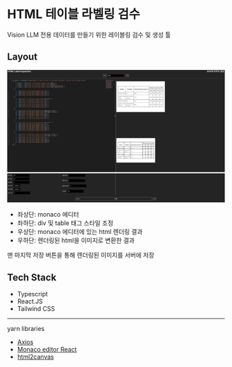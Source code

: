 # HTML 테이블 라벨링 검수

Vision LLM 전용 데이터를 만들기 위한 레이블링 검수 및 생성 툴

## Layout

![상단부](img/top_side.png)
![하단부](img/bottom_side.png)

- 좌상단: monaco 에디터
- 좌하단: div 및 table 태그 스타일 조정
- 우상단: monaco 에디터에 있는 html 렌더링 결과
- 우하단: 렌더링된 html을 이미지로 변환한 결과

맨 마지막 저장 버튼을 통해 렌더링된 이미지를 서버에 저장

## Tech Stack
- Typescript
- React.JS
- Tailwind CSS
---

yarn libraries
- [Axios](https://axios-http.com/docs/intro)
- [Monaco editor React](https://www.npmjs.com/package/@monaco-editor/react)
- [html2canvas](https://html2canvas.hertzen.com/)
